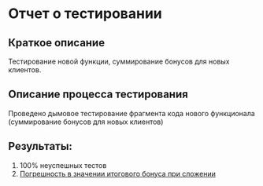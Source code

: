 # Отчет о тестировании

## Краткое описание
Тестирование новой функции, суммирование бонусов для новых клиентов.

## Описание процесса тестирования
Проведено дымовое тестирование фрагмента кода нового функционала (суммирование бонусов для новых клиентов)

## Результаты:
1. 100% неуспешных тестов
2. [Погрешность в значении итогового бонуса при сложении](https://github.com/LanaBondareva/1.2.--precision/issues/1)

